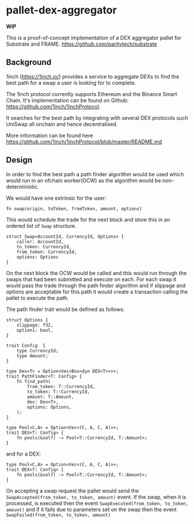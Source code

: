 # pallet-dex-aggregator

**WIP**

This is a proof-of-concept implementation of a DEX aggregator pallet for Substrate and FRAME.  https://github.com/paritytech/substrate

## Background

1inch (https://1inch.io/) provides a service to aggregate DEXs to find the best path for a swap a user is looking for to complete. 

The 1inch protocol currently supports Ethereum and the Binance Smart Chain.  It's implementation can be found on Github: https://github.com/1inch/1inchProtocol.

It searches for the best path by integrating with several DEX protocols such UniSwap all onchain and hence decentralised.

More information can be found here https://github.com/1inch/1inchProtocol/blob/master/README.md

## Design

In order to find the best path a path finder algorithm would be used which would run in an ofchain worker(OCW) as the algorithm would be non-deterministic.

We would have one extrinsic for the user:

`fn swap(origin, toToken, fromToken, amount, options)`

This would schedule the trade for the next block and store this in an ordered list of `Swap` structure.

```
struct Swap<AccountId, CurrencyId, Options> {
    caller: AccountId,
    to_token: CurrencyId,
    from_token: CurrencyId,
    options: Options
}
```

On the next block the OCW would be called and this would run through the swaps that had been submitted and execute on each.  For each swap it would pass the trade through the path finder algorithm and if slippage and options are acceptable for this path it would create a transaction calling the pallet to execute the path.

The path finder trait would be defined as follows:

```
struct Options {
    slippage: f32,
    option1: bool,
}

trait Config  {
    type CurrencyId;
    type Amount;
}

type Dex<T> = Option<Vec<Box<dyn DEX<T>>>>;
trait PathFinder<T: Config> {
    fn find_path(
        from_token: T::CurrencyId, 
        to_token: T::CurrencyId, 
        amount: T::Amount, 
        dex: Dex<T>,
        options: Options,
    );
}

type Pool<C,A> = Option<Vec<(C, A, C, A)>>;
trait DEX<T: Config> {
    fn pools(&self) -> Pool<T::CurrencyId, T::Amount>;
}

```

and for a DEX:

```
type Pool<C,A> = Option<Vec<(C, A, C, A)>>;
trait DEX<T: Config> {
    fn pools(&self) -> Pool<T::CurrencyId, T::Amount>;
}

```

On accepting a swap request the pallet would send the `SwapAccepted(from_token, to_token, amount)` event.  If the swap,
when it is processed, is executed then the event `SwapExecuted(from_token, to_token, amount)` and if it fails due to
parameters set on the swap then the event `SwapFailed(from_token, to_token, amount)`

